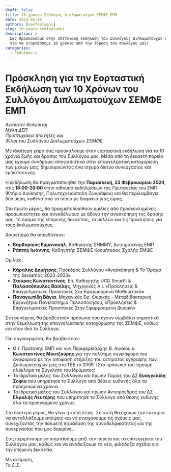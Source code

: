 ```yaml
---
draft: false
title: 10 χρόνια Σύλλογος Διπλωματούχων ΣΕΜΦΕ ΕΜΠ
date: 2024-02-10
authors: [semfealumni]
slug: 10-years-semfealumni
description: >
  Σας προσκαλούμε στην επετειακή εκδήλωση του Συλλόγους Διπλωματούχων ΣΕΜΦΕ
  για να γιορτάσουμε 10 χρόνια από την ίδρυση του συλλόγου μας!
categories:
  - Εκδηλώσεις
---
```


# Πρόσκληση για την Εορταστική Εκδήλωση των 10 Χρόνων του Συλλόγου Διπλωματούχων ΣΕΜΦΕ ΕΜΠ

*Αγαπητοί Απόφοιτοι<br/>
Μέλη ΔΕΠ<br/>
Προπτυχιακοί Φοιτητές και<br/>
Φίλοι του Συλλόγου Διπλωματούχων ΣΕΜΦΕ,*

Με ιδιαίτερη χαρά σας προσκαλούμε στην εορταστική εκδήλωση για τα 10 χρόνια ζωής και δράσης του Συλλόγου μας. Μέσα από τη δεκαετή πορεία μας έχουμε συνδράμει αποφασιστικά στην επαγγελματική κατοχύρωση των μελών μας, δημιουργώντας ένα ισχυρό δίκτυο συνεργασίας και εμπιστοσύνης.

Η εκδήλωση θα πραγματοποιηθεί την **Παρασκευή, 23 Φεβρουαρίου 2024**, στις **18:00-20:00** στην αίθουσα εκδηλώσεων της Πρυτανείας του ΕΜΠ (Κτήριο Διοίκησης, Πολυτεχνειούπολη Ζωγράφου) και θα περιλαμβάνει δύο μέρη, καθένα από τα οποία με διάρκεια μίας ώρας.

Στο πρώτο μέρος, θα πραγματοποιηθούν ομιλίες από προσκεκλημένες προσωπικότητες και συναδέλφους με άξονα την ανασκόπηση της δράσης μας, το όραμα της επόμενης δεκαετίας, το μέλλον και τις προκλήσεις για τους διπλωματούχους.

Χαιρετισμό θα απευθύνουν:

- **Βαρβαρίγος Εμμανουήλ**, Καθηγητής ΣΗΜΜΥ, Αντιπρύτανης ΕΜΠ
- **Ράπτης Ιωάννης**, Καθηγητής ΣΕΜΦΕ Κοσμήτορας Σχολής ΕΜΦΕ

Ομιλίες:

- **Κάραλης Δημήτρης**, Πρόεδρος Συλλόγου «Ανασκόπηση & Το Όραμα της δεκαετίας 2023-2033» 
- **Στούρας Κωνσταντίνος**, Επ. Καθηγητής UCD Smurfit  & **Παλασσόπουλος Βασίλης**, Μηχανικός A.I. «Προκλήσεις & Επαγγελματικές Προοπτικές Στα Εφαρμοσμένα Μαθηματικά»
- **Παναγιωτίδη Βάγια**, Μηχανικός Εφ. Φυσικής - Μεταδιδακτορική Ερευνήτρια Πανεπιστήμιο Πελλοπονήσου, «Προκλήσεις & Επαγγελματικές Προοπτικές Στην Εφαρμοσμένη Φυσική»

Στη συνέχεια, θα βραβευτούν πρόσωπα που έχουν συμβάλει σημαντικά στην θεμελίωση της επαγγελματικής κατοχύρωσης της ΣΕΜΦΕ, καθώς και στον ίδιο το Σύλλογο.

Πιο συγκεκριμένα, θα βραβευτούν:

- Ο τ. Πρύτανης ΕΜΠ και νυν Περιφερειάρχης Β. Αιγαίου κ. **Κωνσταντίνος Μουτζούρης** για την πολύτιμη συνεισφορά του αναφορικά με την απόφαση στήριξης του αιτήματος εγγραφής των Διπλωματούχων μας στο ΤΕΕ το 2009. (Στο πρόσωπό του τιμούμε ολόκληρη τη Σύγκλητο του Ιδρύματος)
- Το Ιδρυτικό μέλος του Συλλόγου και πρώην Ταμίας του ΔΣ **Ευαγγελίδη Σοφία** που υπηρέτησε το Σύλλογο από θέσεις ευθύνης όλα τα προηγούμενα χρόνια.
- Το ιδρυτικό μέλος του Συλλόγου και πρώην Αντιπρόεδρος του ΔΣ **Ελμαλής Λευτέρης** που υπηρέτησε το Σύλλογο από θέσης ευθύνης όλα τα προηγούμενα χρόνια.

Στο δεύτερο μέρος, θα γίνει η κοπή πίτας. Σε αυτή θα έχουμε την ευκαιρία να ανταλλάξουμε απόψεις και να ενισχύσουμε τις σχέσεις μας, συνεχίζοντας την πολυετή παράδοση της συναδελφικότητας και της συνεργασίας που μας διακρίνει.

Σας περιμένουμε να γιορτάσουμε μαζί την πορεία και τα επιτεύγματα του Συλλόγου μας, καθώς και να αναδείξουμε τα νέα, φιλόδοξα σχέδια για την επόμενη δεκαετία.

Με εκτίμηση,<br/>
*Το Δ.Σ.*